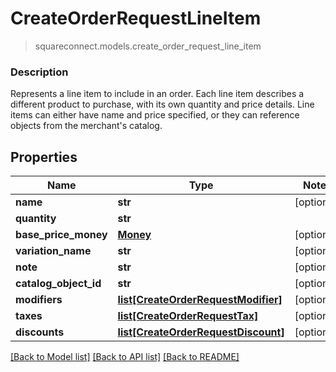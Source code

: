 # CreateOrderRequestLineItem
> squareconnect.models.create_order_request_line_item

### Description

Represents a line item to include in an order. Each line item describes a different product to purchase, with its own quantity and price details.  Line items can either have name and price specified, or they can reference objects from the merchant's catalog.

## Properties
Name | Type | Notes
------------ | ------------- | -------------
**name** | **str** | [optional] 
**quantity** | **str** | 
**base_price_money** | [**Money**](Money.md) | [optional] 
**variation_name** | **str** | [optional] 
**note** | **str** | [optional] 
**catalog_object_id** | **str** | [optional] 
**modifiers** | [**list[CreateOrderRequestModifier]**](CreateOrderRequestModifier.md) | [optional] 
**taxes** | [**list[CreateOrderRequestTax]**](CreateOrderRequestTax.md) | [optional] 
**discounts** | [**list[CreateOrderRequestDiscount]**](CreateOrderRequestDiscount.md) | [optional] 

[[Back to Model list]](../README.md#documentation-for-models) [[Back to API list]](../README.md#documentation-for-api-endpoints) [[Back to README]](../README.md)


